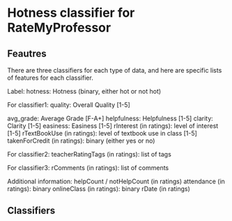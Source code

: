 # Hotness classifier for RateMyProfessor

## Feautres
There are three classifiers for each type of data, and here are specific lists of features for each classifier.

Label:
  hotness: Hotness (binary, either hot or not hot)

For classifier1:
  quality: Overall Quality [1-5]
  
  avg_grade: Average Grade [F-A+]
  helpfulness: Helpfulness [1-5]
  clarity: Clarity [1-5]
  easiness: Easiness [1-5]
  rInterest (in ratings): level of interest [1-5]
  rTextBookUse (in ratings): level of textbook use in class [1-5]
  takenForCredit (in ratings): binary (either yes or no)

For classifier2:
  teacherRatingTags (in ratings): list of tags
  
For classifier3:
  rComments (in ratings): list of comments

Additional information:
  helpCount / notHelpCount (in ratings)
  attendance (in ratings): binary
  onlineClass (in ratings): binary
  rDate (in ratings)

## Classifiers


